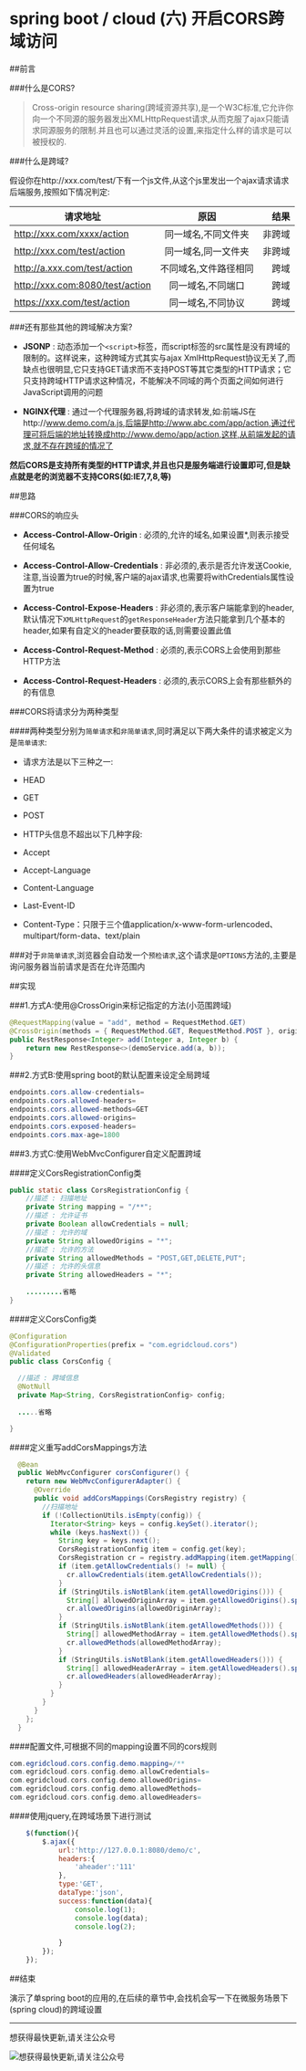 # spring boot / cloud (六) 开启CORS跨域访问

##前言


###什么是CORS?


>Cross-origin resource sharing(跨域资源共享),是一个W3C标准,它允许你向一个不同源的服务器发出XMLHttpRequest请求,从而克服了ajax只能请求同源服务的限制.并且也可以通过灵活的设置,来指定什么样的请求是可以被授权的.


###什么是跨域?


假设你在http://xxx.com/test/下有一个js文件,从这个js里发出一个ajax请求请求后端服务,按照如下情况判定:


| 请求地址 | 原因 | 结果 |
| ------------- |:-------------:| -----:|
|  http://xxx.com/xxxx/action | 同一域名,不同文件夹 | 非跨域 |
|  http://xxx.com/test/action | 同一域名,同一文件夹 | 非跨域 |
|  http://a.xxx.com/test/action | 不同域名,文件路径相同 | 跨域 |
|  http://xxx.com:8080/test/action | 同一域名,不同端口 | 跨域 |
|  https://xxx.com/test/action | 同一域名,不同协议　 | 跨域 |


###还有那些其他的跨域解决方案?


- **JSONP** : 动态添加一个`<script>`标签，而script标签的src属性是没有跨域的限制的。这样说来，这种跨域方式其实与ajax XmlHttpRequest协议无关了,而缺点也很明显,它只支持GET请求而不支持POST等其它类型的HTTP请求；它只支持跨域HTTP请求这种情况，不能解决不同域的两个页面之间如何进行JavaScript调用的问题


- **NGINX代理** : 通过一个代理服务器,将跨域的请求转发,如:前端JS在http://www.demo.com/a.js,后端是http://www.abc.com/app/action,通过代理可将后端的地址转换成http://www.demo/app/action,这样,从前端发起的请求,就不存在跨域的情况了


**然后CORS是支持所有类型的HTTP请求,并且也只是服务端进行设置即可,但是缺点就是老的浏览器不支持CORS(如:IE7,7,8,等)**


##思路


###CORS的响应头


- **Access-Control-Allow-Origin** : 必须的,允许的域名,如果设置*,则表示接受任何域名


- **Access-Control-Allow-Credentials** : 非必须的,表示是否允许发送Cookie,注意,当设置为true的时候,客户端的ajax请求,也需要将withCredentials属性设置为true


- **Access-Control-Expose-Headers** : 非必须的,表示客户端能拿到的header,默认情况下`XMLHttpRequest`的`getResponseHeader`方法只能拿到几个基本的header,如果有自定义的header要获取的话,则需要设置此值


- **Access-Control-Request-Method** : 必须的,表示CORS上会使用到那些HTTP方法


- **Access-Control-Request-Headers** : 必须的,表示CORS上会有那些额外的的有信息


###CORS将请求分为两种类型


####两种类型分别为`简单请求`和`非简单请求`,同时满足以下两大条件的请求被定义为是`简单请求`:


- 请求方法是以下三种之一:


 - HEAD
 
 
 - GET
 
 
 - POST


- HTTP头信息不超出以下几种字段:


 - Accept
 
 
 - Accept-Language
 
 
 - Content-Language


 - Last-Event-ID
 
 
 - Content-Type：只限于三个值application/x-www-form-urlencoded、multipart/form-data、text/plain
 
 
###对于`非简单请求`,浏览器会自动发一个`预检请求`,这个请求是`OPTIONS`方法的,主要是询问服务器当前请求是否在允许范围内
 

##实现


###1.方式A:使用@CrossOrigin来标记指定的方法(小范围跨域)


``` java
@RequestMapping(value = "add", method = RequestMethod.GET)
@CrossOrigin(methods = { RequestMethod.GET, RequestMethod.POST }, origins = "*")
public RestResponse<Integer> add(Integer a, Integer b) {
    return new RestResponse<>(demoService.add(a, b));
}
```

###2.方式B:使用spring boot的默认配置来设定全局跨域


``` java
endpoints.cors.allow-credentials=
endpoints.cors.allowed-headers=
endpoints.cors.allowed-methods=GET
endpoints.cors.allowed-origins=
endpoints.cors.exposed-headers=
endpoints.cors.max-age=1800
```

###3.方式C:使用WebMvcConfigurer自定义配置跨域


####定义CorsRegistrationConfig类

``` java
public static class CorsRegistrationConfig {
    //描述 : 扫描地址
    private String mapping = "/**";
    //描述 : 允许证书
    private Boolean allowCredentials = null;
    //描述 : 允许的域
    private String allowedOrigins = "*";
    //描述 : 允许的方法
    private String allowedMethods = "POST,GET,DELETE,PUT";
    //描述 : 允许的头信息
    private String allowedHeaders = "*";
    
    .........省略
}
```


####定义CorsConfig类

``` java
@Configuration
@ConfigurationProperties(prefix = "com.egridcloud.cors")
@Validated
public class CorsConfig {

  //描述 : 跨域信息
  @NotNull
  private Map<String, CorsRegistrationConfig> config;
  
  .....省略

}
```


####定义重写addCorsMappings方法

``` java
  @Bean
  public WebMvcConfigurer corsConfigurer() {
    return new WebMvcConfigurerAdapter() {
      @Override
      public void addCorsMappings(CorsRegistry registry) {
        //扫描地址
        if (!CollectionUtils.isEmpty(config)) {
          Iterator<String> keys = config.keySet().iterator();
          while (keys.hasNext()) {
            String key = keys.next();
            CorsRegistrationConfig item = config.get(key);
            CorsRegistration cr = registry.addMapping(item.getMapping());
            if (item.getAllowCredentials() != null) {
              cr.allowCredentials(item.getAllowCredentials());
            }
            if (StringUtils.isNotBlank(item.getAllowedOrigins())) {
              String[] allowedOriginArray = item.getAllowedOrigins().split(",");
              cr.allowedOrigins(allowedOriginArray);
            }
            if (StringUtils.isNotBlank(item.getAllowedMethods())) {
              String[] allowedMethodArray = item.getAllowedMethods().split(",");
              cr.allowedMethods(allowedMethodArray);
            }
            if (StringUtils.isNotBlank(item.getAllowedHeaders())) {
              String[] allowedHeaderArray = item.getAllowedHeaders().split(",");
              cr.allowedHeaders(allowedHeaderArray);
            }
          }
        }
      }
    };
  }
```


####配置文件,可根据不同的mapping设置不同的cors规则

``` java
com.egridcloud.cors.config.demo.mapping=/**
com.egridcloud.cors.config.demo.allowCredentials=
com.egridcloud.cors.config.demo.allowedOrigins=
com.egridcloud.cors.config.demo.allowedMethods=
com.egridcloud.cors.config.demo.allowedHeaders=
```


####使用jquery,在跨域场景下进行测试

``` javascript
    $(function(){
		$.ajax({
            url:'http://127.0.0.1:8080/demo/c',
            headers:{
                'aheader':'111'
            },
            type:'GET',
            dataType:'json',
            success:function(data){
                console.log(1);
                console.log(data);
                console.log(2);

            }
        });
    });
```


##结束

演示了单spring boot的应用的,在后续的章节中,会找机会写一下在微服务场景下(spring cloud)的跨域设置

---------

想获得最快更新,请关注公众号

![想获得最快更新,请关注公众号](https://mmbiz.qlogo.cn/mmbiz_jpg/gjOvoY7GOt5a4dicfGbqze591YAEiaRONE0nOsiaur4nlsmKtUpRuONue28wJ9JfOXfBl99OoVmYncohMnEY4LMdg/0?wx_fmt=jpeg "想获得最快更新,请关注公众号") 

